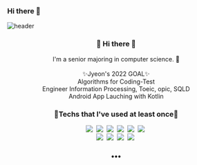 ### Hi there 👋
<!--
**jyeonpark/jyeonpark** is a ✨ _special_ ✨ repository because its `README.md` (this file) appears on your GitHub profile.
Here are some ideas to get you started:

- 🔭 I’m currently working on ...
- 🌱 I’m currently learning ...
- 👯 I’m looking to collaborate on ...
- 🤔 I’m looking for help with ...
- 💬 Ask me about ...
- 📫 How to reach me: ...
- 😄 Pronouns: ...
- ⚡ Fun fact: ...
-->

![header](https://capsule-render.vercel.app/api?type=waving&color=auto&height=300&section=header&text=Jyeon's%20Study%20Log📚&fontSize=70)

<h3 align="center"> 👋 Hi there 👋 </h3>
<p align="center">
I'm a senior majoring in computer science. 🎀 <br><br>
✨Jyeon's 2022 GOAL✨ <br>
       Algorithms for Coding-Test <br>
   Engineer Information Processing, Toeic, opic, SQLD <br>
       Android App Lauching with Kotlin <br>
</p>
  
  <h3 align="center"> 📌Techs that I've used at least once📌 </h3>
<p align="center">
  <img src="https://img.shields.io/badge/-C-yellowgreen"/>&nbsp
  <img src="https://img.shields.io/badge/-C++-brightgreen"/>&nbsp
  <img src="https://img.shields.io/badge/-PYHTON-blue"/>&nbsp
  <img src="https://img.shields.io/badge/-JAVA-orange"/>&nbsp
  <img src="https://img.shields.io/badge/-JAVASCRIPT-9cf"/>&nbsp
  <img src="https://img.shields.io/badge/-kotlin-success"/>&nbsp
  <br>
  <img src="https://img.shields.io/badge/-Android Stduio-ff69b4"/>&nbsp
  <img src="https://img.shields.io/badge/-FLASK-green"/>&nbsp
  <img src="https://img.shields.io/badge/-Django-inactive"/>&nbsp
  <img src="https://img.shields.io/badge/-Git-black"/>&nbsp
</p>


<h3 align="center">•••</h3>
